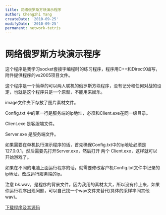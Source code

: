 ```yaml
---
title: 网络俄罗斯方块演示程序
author: Chengzhi Yang
createDate: '2010-09-25'
modifyDate: '2010-09-25'
permanent: network-tetris
---
```


# 网络俄罗斯方块演示程序

这个程序是我学习socket套接字编程时的练习程序，程序用C++和DirectX编写，附件提供程序的vs2005项目文件。

这个程序是一个简单的可以两人联机的俄罗斯方块程序，没有记分和任何对战的设定，也就是这个程序只是一个原型，不能用来娱乐。

image文件夹下存放了图片素材文件。

Config.txt 中的第一行是服务端的ip地址，必须和Client.exe在同一级目录。

Client.exe 是客服端文件。

Server.exe 是服务端文件。

如果需要在单机执行演示程序的话，首先确保Config.txt中的ip地址必须是127.0.0.1，然后需要先打开Server.exe，然后打开 两个 Client.exe，这样就可以开始游戏了。

如果在不同的电脑上面运行程序的话，就需要修改客户机Config.txt文件中记录的ip地址，改成运行服务端的ip。

注意 bk.wav，是程序的背景文件，因为我用的素材太大，所以没有传上来，如果你运行程序出现问题，可以自己找一个wav文件来替代(具体的采样率同其他wav)。

[下载程序及其源码](assets/nettetris.zip)
